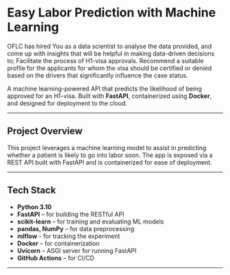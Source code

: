 #  Easy Labor Prediction with Machine Learning

OFLC has hired You as a data scientist to analyse the data provided, and come up with insights that will be helpful in making data-driven decisions to; Facilitate the process of H1-visa approvals. Recommend a suitable profile for the applicants for whom the visa should be certified or denied based on the drivers that significantly influence the case status.

A machine learning-powered API that predicts the likelihood of being approved for an H1-visa. Built with **FastAPI**, containerized using **Docker**, and designed for deployment to the cloud.

---

##  Project Overview

This project leverages a machine learning model to assist in predicting whether a patient is likely to go into labor soon. The app is exposed via a REST API built with FastAPI and is containerized for ease of deployment.

---

## Tech Stack

- **Python 3.10**
- **FastAPI** – for building the RESTful API
- **scikit-learn** – for training and evaluating ML models
- **pandas, NumPy** – for data preprocessing
- **mlflow** - for tracking the experiment
- **Docker** – for containerization
- **Uvicorn** – ASGI server for running FastAPI
- **GitHub Actions** – for CI/CD

---

